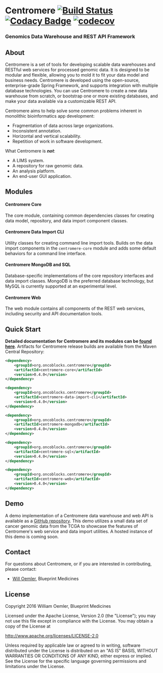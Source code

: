 # Centromere [![Build Status](https://travis-ci.org/blueprintmedicines/centromere.svg?branch=master)](https://travis-ci.org/blueprintmedicines/centromere)  [![Codacy Badge](https://api.codacy.com/project/badge/Grade/5ab173c39407432695f6a5b268135a27)](https://www.codacy.com/app/willoemler/centromere?utm_source=github.com&amp;utm_medium=referral&amp;utm_content=blueprintmedicines/centromere&amp;utm_campaign=Badge_Grade)  [![codecov](https://codecov.io/gh/blueprintmedicines/centromere/branch/master/graph/badge.svg)](https://codecov.io/gh/blueprintmedicines/centromere)

### Genomics Data Warehouse and REST API Framework

## About

Centromere is a set of tools for developing scalable data warehouses and RESTful web services for processed genomic data.  It is designed to be modular and flexible, allowing you to mold it to fit your data model and business needs. Centromere is developed using the open-source, enterprise-grade Spring Framework, and supports integration with multiple database technologies.  You can use Centromere to create a new data warehouse from scratch, or bootstrap one or more existing databases, and make your data available via a customizable REST API.

Centromere aims to help solve some common problems inherent in monolithic bioinformatics app development:
- Fragmentation of data across large organizations.
- Inconsistent annotation.
- Horizontal and vertical scalability.
- Repetition of work in software development.

What Centromere is _**not**_:
- A LIMS system.
- A repository for raw genomic data.
- An analysis platform.
- An end-user GUI application.

## Modules

#### Centromere Core

The core module, containing common dependencies classes for creating data model, repository, and data import component classes.

#### Centromere Data Import CLI

Utility classes for creating command line import tools.  Builds on the data import components in the `centromere-core` module and adds some default behaviors for a command line interface.

#### Centromere MongoDB and SQL

Database-specific implementations of the core repository interfaces and data import classes.  MongoDB is the preferred database technology, but MySQL is currently supported at an experimental level.

#### Centromere Web

The web module contains all components of the REST web services, including security and API documentation tools.

## Quick Start
**Detailed documentation for Centromere and its modules can be [found here](https://github.com/blueprintmedicines/centromere/blob/master/docs/documentation.md)**.  Artifacts for Centromere release builds are available from the Maven Central Repository:

```xml
<dependency>
    <groupId>org.oncoblocks.centromere</groupId>
    <artifactId>centromere-core</artifactId>
    <version>0.4.0</version>
</dependency>

<dependency>
    <groupId>org.oncoblocks.centromere</groupId>
    <artifactId>centromere-data-import-cli</artifactId>
    <version>0.4.0</version>
</dependency>

<dependency>
    <groupId>org.oncoblocks.centromere</groupId>
    <artifactId>centromere-mongodb</artifactId>
    <version>0.4.0</version>
</dependency>

<dependency>
    <groupId>org.oncoblocks.centromere</groupId>
    <artifactId>centromere-sql</artifactId>
    <version>0.4.0</version>
</dependency>

<dependency>
    <groupId>org.oncoblocks.centromere</groupId>
    <artifactId>centromere-web</artifactId>
    <version>0.4.0</version>
</dependency>
```

## Demo

A demo implementation of a Centromere data warehouse and web API is available as a [GitHub repository](https://github.com/oncoblocks/centromere-demo).  This demo utilizes a small data set of cancer genomic data from the TCGA to showcase the features of Centromere's web service and data import utilities.  A hosted instance of this demo is coming soon.

## Contact

For questions about Centromere, or if you are interested in contributing, please contact:
  - [Will Oemler](mailto:woemler@blueprintmedicines.com), Blueprint Medicines

## License

Copyright 2016 William Oemler, Blueprint Medicines

Licensed under the Apache License, Version 2.0 (the "License");
you may not use this file except in compliance with the License.
You may obtain a copy of the License at

http://www.apache.org/licenses/LICENSE-2.0

Unless required by applicable law or agreed to in writing, software
distributed under the License is distributed on an "AS IS" BASIS,
WITHOUT WARRANTIES OR CONDITIONS OF ANY KIND, either express or implied.
See the License for the specific language governing permissions and
limitations under the License.
